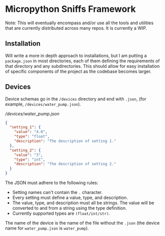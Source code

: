 # Micropython Sniffs Framework

Note: This will eventually encompass and/or use all the tools and utilities that are currently distributed across many
repos. It is currently a WIP.


## Installation

Will write a more in depth approach to installations, but I am putting a `package.json` in most directories,
each of them defining the requirements of that directory and any subdirectories. This should allow for easy
installation of specific components of the project as the codebase becomes larger.


## Devices

Device schemas go in the `/devices` directory and end with `.json`, (for example, `/devices/water_pump.json`).

_/devices/water_pump.json_
```json
{
  "setting_1": {
    "value": "4.0",
    "type": "float",
    "description": "The description of setting 1."
  },
  "setting_2": {
    "value": "3",
    "type": "int",
    "description": "The description of setting 2."
  }
}
```

The JSON must adhere to the following rules:
- Setting names can't contain the `.` character.
- Every setting must define a value, type, and description.
- The value, type, and description must all be strings. The value will be converted to and from a string using the type definition.
- Currently supported types are `(float/int/str)`.

The name of the device is the name of the file without the `.json` (the device name for `water_pump.json` is `water_pump`).